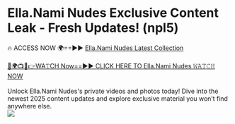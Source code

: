 # Ella.Nami Nudes Exclusive Content Leak - Fresh Updates! (npl5)

🔥 ACCESS NOW 🌍==►► <a href="https://tinyurl.com/yc657z5k" rel="nofollow">Ella.Nami Nudes Latest Collection</a>
<br><br>
[🔴🌍📺📱👉WA𝚃CH Now==►► CLICK HERE TO Ella.Nami Nudes 𝚆𝙰𝚃𝙲𝙷 NOW](https://tinyurl.com/yc657z5k)
<br><br>
Unlock Ella.Nami Nudes's private videos and photos today! Dive into the newest 2025 content updates and explore exclusive material you won’t find anywhere else.
<br>
<a href="https://tinyurl.com/yc657z5k" rel="nofollow" data-target="animated-image.originalLink"><img src="https://camo.githubusercontent.com/8a4f000d20f83aca3bf7ec5f350d767afa0574a8a352519fd8cfa583a6f93a33/68747470733a2f2f692e696d6775722e636f6d2f644a486b345a712e676966" data-canonical-src="https://i.imgur.com/dJHk4Zq.gif" style="max-width: 100%; display: inline-block;" data-target="animated-image.originalImage"></a>
<br>
